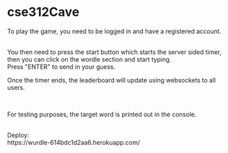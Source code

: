 # cse312Cave

To play the game, you need to be logged in and have a registered account.

<br>
You then need to press the start button which starts the server sided timer, then you can click on the wordle section and start typing.

<br>
Press "ENTER" to send in your guess.

<br>

Once the timer ends, the leaderboard will update using websockets to all users.

<br>


For testing purposes, the target word is printed out in the console.

<br>
Deploy:
<br> https://wurdle-614bdc1d2aa6.herokuapp.com/
